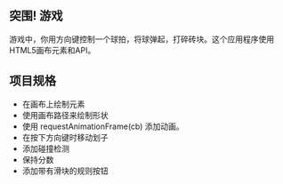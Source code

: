 ## 突围! 游戏

游戏中，你用方向键控制一个球拍，将球弹起，打碎砖块。这个应用程序使用HTML5画布元素和API。

## 项目规格

- 在画布上绘制元素
- 使用画布路径来绘制形状
- 使用 requestAnimationFrame(cb) 添加动画。
- 在按下方向键时移动划子
- 添加碰撞检测
- 保持分数
- 添加带有滑块的规则按钮
